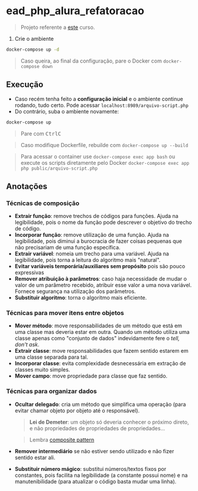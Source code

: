# ead_php_alura_refatoracao

> Projeto referente a [este](https://cursos.alura.com.br/course/php-refatoracao) curso.

1. Crie o ambiente
```sh
docker-compose up -d
```
> Caso queira, ao final da configuração, pare o Docker com ``docker-compose down``

## Execução

- Caso recém tenha feito a **configuração inicial** e o ambiente continue rodando, tudo certo. Pode acessar ``localhost:8989/arquivo-script.php``
- Do contrário, suba o ambiente novamente:
```sh
docker-compose up
```
> Pare com <kbd>Ctrl</kbd><kbd>C</kbd>

> Caso modifique Dockerfile, rebuilde com ``docker-compose up --build``

> Para acessar o container use ``docker-compose exec app bash`` ou execute os scripts diretamente pelo Docker ``docker-compose exec app php public/arquivo-script.php``

## Anotações

### Técnicas de composição

- **Extrair função**: remove trechos de códigos para funções. Ajuda na legibilidade, pois o nome da função pode descrever o objetivo do trecho de código.
- **Incorporar função**: remove utilização de uma função. Ajuda na legibilidade, pois diminui a burocracia de fazer coisas pequenas que não precisariam de uma função específica.
- **Extrair variável**: nomeia um trecho para uma variável. Ajuda na legibilidade, pois torna a leitura do algoritmo mais "natural".
- **Evitar variáveis temporária/auxiliares sem propósito** pois são pouco expressivas
- **Remover atribuição à parâmetros**: caso haja necessidade de mudar o valor de um parâmetro recebido, atribuir esse valor a uma nova variável. Fornece segurança na utilização dos parâmetros.
- **Substituir algoritmo**: torna o algoritmo mais eficiente.

### Técnicas para mover itens entre objetos

- **Mover método**: move responsabilidades de um método que está em uma classe mas deveria estar em outra. Quando um método utiliza uma classe apenas como "conjunto de dados" indevidamente fere o *tell, don't ask*.
- **Extrair classe**: move responsabilidades que fazem sentido estarem em uma classe separada para tal.
- **Incorporar classe**: evita complexidade desnecessária em extração de classes muito simples.
- **Mover campo**: move propriedade para classe que faz sentido.

### Técnicas para organizar dados

- **Ocultar delegado**: cria um método que simplifica uma operação (para evitar chamar objeto por objeto até o responsável).
    > **Lei de Demeter**: um objeto só deveria conhecer o próximo direto, e não propriedades de propriedades de propriedades...

    > Lembra [composite pattern](https://refactoring.guru/design-patterns/composite)
- **Remover intermediário** se não estiver sendo utilizado e não fizer sentido estar ali.
- **Substituir número mágico**: substitui números/textos fixos por constantes, pois facilita na legibilidade (a constante possui nome) e na manutenibilidade (para atualizar o código basta mudar uma linha).
